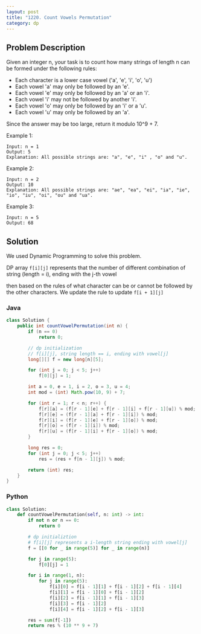 ```yaml
---
layout: post
title: "1220. Count Vowels Permutation"
category: dp
---
```



## Problem Description

Given an integer n, your task is to count how many strings of length n can be formed under the following rules:

- Each character is a lower case vowel ('a', 'e', 'i', 'o', 'u')
- Each vowel 'a' may only be followed by an 'e'.
- Each vowel 'e' may only be followed by an 'a' or an 'i'.
- Each vowel 'i' may not be followed by another 'i'.
- Each vowel 'o' may only be followed by an 'i' or a 'u'.
- Each vowel 'u' may only be followed by an 'a'.

Since the answer may be too large, return it modulo 10^9 + 7.

Example 1:

```
Input: n = 1
Output: 5
Explanation: All possible strings are: "a", "e", "i" , "o" and "u".
```

Example 2:

```
Input: n = 2
Output: 10
Explanation: All possible strings are: "ae", "ea", "ei", "ia", "ie", "io", "iu", "oi", "ou" and "ua".
```

Example 3: 

```
Input: n = 5
Output: 68
```



## Solution

We used Dynamic Programming to solve this problem.

DP array `f[i][j]` represents that the number of different combination of string (length = i), ending with the j-th vowel

then based on the rules of what character can be or cannot be followed by the other characters. We update the rule to update `f[i + 1][j]`


### Java

```java
class Solution {
    public int countVowelPermutation(int n) {
        if (n == 0)
            return 0;

        // dp initialization
        // f[i][j], string length == i, ending with vowel[j]
        long[][] f = new long[n][5];

        for (int j = 0; j < 5; j++)
            f[0][j] = 1;

        int a = 0, e = 1, i = 2, o = 3, u = 4;
        int mod = (int) Math.pow(10, 9) + 7;

        for (int r = 1; r < n; r++) {
            f[r][a] = (f[r - 1][e] + f[r - 1][i] + f[r - 1][u]) % mod;
            f[r][e] = (f[r - 1][a] + f[r - 1][i]) % mod;
            f[r][i] = (f[r - 1][e] + f[r - 1][o]) % mod;
            f[r][o] = (f[r - 1][i]) % mod;
            f[r][u] = (f[r - 1][i] + f[r - 1][o]) % mod;
        }

        long res = 0;
        for (int j = 0; j < 5; j++)
            res = (res + f[n - 1][j]) % mod;

        return (int) res;
    }
}
```

### Python

```python
class Solution:
    def countVowelPermutation(self, n: int) -> int:
        if not n or n == 0:
            return 0

        # dp initializtion
        # f[i][j] represents a i-length string ending with vowel[j]
        f = [[0 for _ in range(5)] for _ in range(n)]

        for j in range(5):
            f[0][j] = 1

        for i in range(1, n):
            for j in range(5):
                f[i][0] = f[i - 1][1] + f[i - 1][2] + f[i - 1][4]
                f[i][1] = f[i - 1][0] + f[i - 1][2]
                f[i][2] = f[i - 1][1] + f[i - 1][3]
                f[i][3] = f[i - 1][2]
                f[i][4] = f[i - 1][2] + f[i - 1][3]

        res = sum(f[-1])
        return res % (10 ** 9 + 7)
```